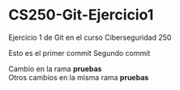 # CS250-Git-Ejercicio1
Ejercicio 1 de Git en el curso Ciberseguridad 250


Esto es el primer commit
Segundo commit

Cambio en la rama **pruebas**  
Otros cambios en la misma rama **pruebas**  